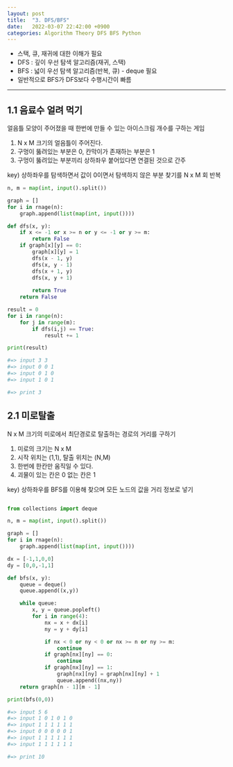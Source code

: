 ```yaml
---
layout: post
title:  "3. DFS/BFS"
date:   2022-03-07 22:42:00 +0900
categories: Algorithm Theory DFS BFS Python
---
```


* 스택, 큐, 재귀에 대한 이해가 필요
* DFS : 깊이 우선 탐색 알고리즘(재귀, 스택)
* BFS : 넓이 우선 탐색 알고리즘(반복, 큐) - deque 필요
* 일반적으로 BFS가 DFS보다 수행시간이 빠름

***

## 1.1 음료수 얼려 먹기

얼음틀 모양이 주어졌을 때 한번에 만들 수 있는 아이스크림 개수를 구하는 게임

1. N x M 크기의 얼음틀이 주어진다.
2. 구멍이 뚫려있는 부분은 0, 칸막이가 존재하는 부분은 1
3. 구멍이 뚫려있는 부분끼리 상하좌우 붙어있다면 연결된 것으로 간주
   
key) 상하좌우를 탐색하면서 값이 0이면서 탐색하지 않은 부분 찾기를 N x M 회 반복

```python
n, m = map(int, input().split())

graph = []
for i in rnage(n):
    graph.append(list(map(int, input())))

def dfs(x, y):
    if x <= -1 or x >= n or y <= -1 or y >= m:
        return False
    if graph[x][y] == 0:
        graph[x][y] = 1
        dfs(x - 1, y)
        dfs(x, y - 1)
        dfs(x + 1, y)
        dfs(x, y + 1)
        
        return True
    return False

result = 0
for i in range(n):
    for j in range(m):
        if dfs(i,j) == True:
            result += 1

print(result)

#=> input 3 3
#=> input 0 0 1
#=> input 0 1 0
#=> input 1 0 1

#=> print 3

```

## 2.1 미로탈출

N x M 크기의 미로에서 최단경로로 탈출하는 경로의 거리를 구하기

1. 미로의 크기는 N x M
2. 시작 위치는 (1,1), 탈출 위치는 (N,M)
3. 한번에 한칸만 움직일 수 있다.
4. 괴물이 있는 칸은 0 없는 칸은 1

key) 상하좌우를 BFS를 이용해 찾으며 모든 노드의 값을 거리 정보로 넣기

```python

from collections import deque

n, m = map(int, input().split())

graph = []
for i in rnage(n):
    graph.append(list(map(int, input())))

dx = [-1,1,0,0]
dy = [0,0,-1,1]

def bfs(x, y):
    queue = deque()
    queue.append((x,y))

    while queue:
        x, y = queue.popleft()
        for i in range(4):
            nx = x + dx[i]
            ny = y + dy[i]

            if nx < 0 or ny < 0 or nx >= n or ny >= m:
                continue
            if graph[nx][ny] == 0:
                continue
            if graph[nx][ny] == 1:
                graph[nx][ny] = graph[nx][ny] + 1
                queue.append((nx,ny))
    return graph[n - 1][m - 1]

print(bfs(0,0))

#=> input 5 6
#=> input 1 0 1 0 1 0
#=> input 1 1 1 1 1 1
#=> input 0 0 0 0 0 1
#=> input 1 1 1 1 1 1
#=> input 1 1 1 1 1 1

#=> print 10

```